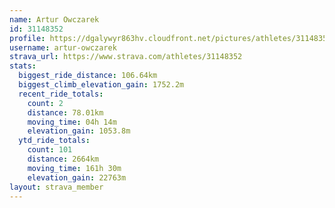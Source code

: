 ```yaml
---
name: Artur Owczarek
id: 31148352
profile: https://dgalywyr863hv.cloudfront.net/pictures/athletes/31148352/15906846/1/large.jpg
username: artur-owczarek
strava_url: https://www.strava.com/athletes/31148352
stats:
  biggest_ride_distance: 106.64km
  biggest_climb_elevation_gain: 1752.2m
  recent_ride_totals:
    count: 2
    distance: 78.01km
    moving_time: 04h 14m
    elevation_gain: 1053.8m
  ytd_ride_totals:
    count: 101
    distance: 2664km
    moving_time: 161h 30m
    elevation_gain: 22763m
layout: strava_member
--- 
```

